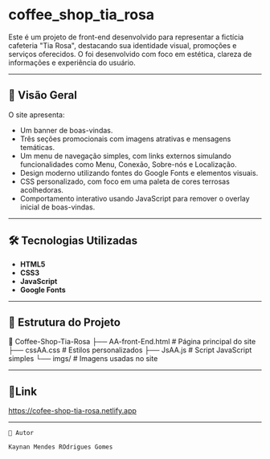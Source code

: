 # coffee_shop_tia_rosa 

Este é um projeto de front-end desenvolvido para representar a fictícia cafeteria "Tia Rosa", destacando sua identidade visual, promoções e serviços oferecidos. O foi desenvolvido com foco em estética, clareza de informações e experiência do usuário.

---

## 📌 Visão Geral

O site apresenta:

- Um banner de boas-vindas.
- Três seções promocionais com imagens atrativas e mensagens temáticas.
- Um menu de navegação simples, com links externos simulando funcionalidades como Menu, Conexão, Sobre-nós e Localização.
- Design moderno utilizando fontes do Google Fonts e elementos visuais.
- CSS personalizado, com foco em uma paleta de cores terrosas acolhedoras.
- Comportamento interativo usando JavaScript para remover o overlay inicial de boas-vindas.

---

## 🛠️ Tecnologias Utilizadas

- **HTML5**
- **CSS3**
- **JavaScript**
- **Google Fonts**
  
---

## 📂 Estrutura do Projeto


📁 Coffee-Shop-Tia-Rosa
├── AA-front-End.html       # Página principal do site
├── cssAA.css               # Estilos personalizados
├── JsAA.js                 # Script JavaScript simples
└── imgs/                   # Imagens usadas no site 

---

## 🔗Link

https://cofee-shop-tia-rosa.netlify.app

----
```
👤 Autor

Kaynan Mendes ROdrigues Gomes


